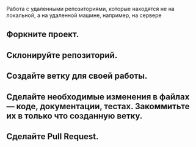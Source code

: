 Работа с удаленными репозиториями, которые находятся не на локальной, а на удаленной машине, например, на сервере

## Форкните проект.
## Склонируйте репозиторий.
## Создайте ветку для своей работы.
## Сделайте необходимые изменения в файлах — коде, документации, тестах. Закоммитьте их в только что созданную ветку.
## Сделайте Pull Request.